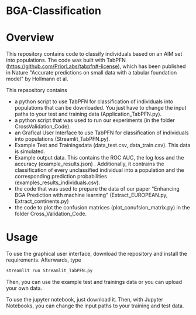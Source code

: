 # BGA-Classification

# Overview

This repository contains code to classify individuals based on an AIM set into populations. The code was built with TabPFN (https://github.com/PriorLabs/tabpfn#-license), which has been published in Nature "Accurate predictions on small data with a tabular foundation model" by Hollmann et al.  <br>

This repsository contains <br>

- a python script to use TabPFN for classification of individuals into populations that can be downloaded. You just have to change the input paths to your test and training data (Application_TabPFN.py). <br>
- a python script that was used to run our experiments (in the folder CrossValidation_Code).
- an  Grafical User Interface to use TabPFN for classification of individuals into populations (Streamlit_TabPFN.py). <br> 
- Example Test and Trainingsdata  (data_test.csv, data_train.csv). This data is simulated. <br>
- Example output data. This contains the ROC AUC, the log loss and the accuracy (example_results.json) . Additionally, it contrains the classification of every unclassified individual into a population and the corresponding prediction probabilities (examples_results_individuals.csv). <br>
- the code that was used to prepare the data of our paper "Enhancing BGA Prediction with machine learning" (Extract_EUROPEAN.py, Extract_continents.py) <br>
- the code to plot the confusion matrices (plot_conufsion_matrix.py) in the folder Cross_Validation_Code. <br>


# Usage

To use the graphical user interface, download the repository and install the requirements. Afterwards, type

```bash
streamlit run Streamlit_TabPFN.py
```

Then, you can use the example test and trainings data or you can upload your own data. <br>

To use the jupyter notebook, just download it. Then, with Jupyter Notebooks, you can change the input paths to your training and test data. <br>

